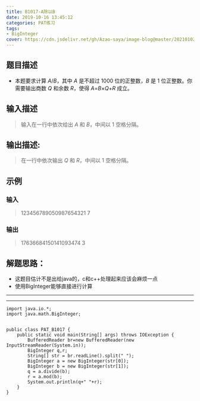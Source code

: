 ```yaml
---
title: B1017-A除以B
date: 2019-10-16 13:45:12 
categories: PAT练习
tags:
- BigInteger
cover: https://cdn.jsdelivr.net/gh/Azao-saya/image-blog@master/20210102/QQ图片20200131234133.3wh4kqrq5s20.jpg
---
```


## 题目描述 <!--more-->

-  本题要求计算 *A*/*B*，其中 *A* 是不超过 1000 位的正整数，*B* 是 1 位正整数。你需要输出商数 *Q* 和余数 *R*，使得 *A*=*B*×*Q*+*R* 成立。 

## 输入描述

>    输入在一行中依次给出 *A* 和 *B*，中间以 1 空格分隔。 

## 输出描述:

>    在一行中依次输出 *Q* 和 *R*，中间以 1 空格分隔。 

## 示例

### 输入

> 123456789050987654321 7

### 输出

> 17636684150141093474 3

## 解题思路：

-  这题目估计不是出给java的，c和c++处理起来应该会麻烦一点
-  使用BigInteger能够直接进行计算

-----

-----

```
import java.io.*;
import java.math.BigInteger;


public class PAT_B1017 {
    public static void main(String[] args) throws IOException {
        BufferedReader br=new BufferedReader(new InputStreamReader(System.in));
        BigInteger q,r;
        String[] str = br.readLine().split(" ");
        BigInteger a = new BigInteger(str[0]);
        BigInteger b = new BigInteger(str[1]);
        q = a.divide(b);
        r = a.mod(b);
        System.out.println(q+" "+r);
    }
}
```

